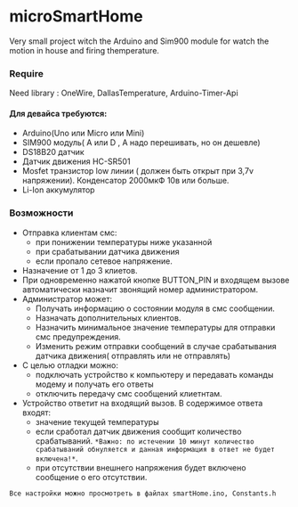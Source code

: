 # microSmartHome
Very small project witch the Arduino and Sim900 module for watch the motion in house and firing themperature.
### Require
Need library : OneWire, DallasTemperature, Arduino-Timer-Api
#### Для девайса требуются:
  + Arduino(Uno или Micro или Mini)
  + SIM900 модуль( А или D , A надо перешивать, но он дешевле)
  + DS18B20 датчик
  + Датчик движения HC-SR501
  + Mosfet транзистор low линии ( должен быть открыт при 3,7v напряжении). Конденсатор 2000мкФ 10в или больше.
  + Li-Ion аккумулятор
### Возможности
 + Отправка клиентам смс: 
    * при понижении температуры ниже указанной
    * при срабатывании датчика движения
    * если пропало сетевое напряжение.
 + Назначение от 1 до 3 клиетов.
 + При одновременно нажатой кнопке BUTTON_PIN  и входящем вызове автоматически назначит звонящий номер администратором.
 +  Администратор может:
    * Получать информацию о состоянии модуля в смс сообщении.
    * Назначать дополнительных клиентов.
    * Назначить минимальное значение температуры для отправки смс предупреждения.
    * Изменить режим отправки сообщений в случае срабатывания датчика движения( отправлять или не отправлять)
 + С целью отладки можно:
    * подключать устройство к компьютеру и передавать команды модему  и получать его ответы  
    * отключить передачу смс сообщений клиетнтам.
 + Устройство ответит на входящий вызов. В содержимое ответа входят:
    * значение  текущей температуры
    * если сработал датчик движения сообщит количество срабатываний. `*Важно: по истечении 10 минут количество срабатываний обнуляется и данная информация в ответ не будет включена!*`.
    * при отсутствии внешнего напряжения будет включено сообщение о его отсутствии.

`Все настройки можно просмотреть в файлах smartHome.ino, Constants.h`
   
    
